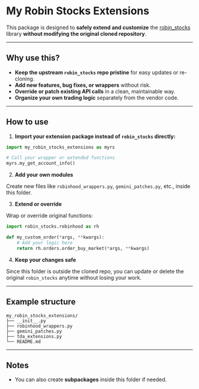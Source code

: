 # My Robin Stocks Extensions

This package is designed to **safely extend and customize** the [robin_stocks](https://github.com/jmfernandes/robin_stocks) library **without modifying the original cloned repository**.

---

## Why use this?

- **Keep the upstream `robin_stocks` repo pristine** for easy updates or re-cloning.
- **Add new features, bug fixes, or wrappers** without risk.
- **Override or patch existing API calls** in a clean, maintainable way.
- **Organize your own trading logic** separately from the vendor code.

---

## How to use

1. **Import your extension package instead of `robin_stocks` directly:**

```python
import my_robin_stocks_extensions as myrs

# Call your wrapper or extended functions
myrs.my_get_account_info()
```

2. **Add your own modules**

Create new files like `robinhood_wrappers.py`, `gemini_patches.py`, etc., inside this folder.

3. **Extend or override**

Wrap or override original functions:

```python
import robin_stocks.robinhood as rh

def my_custom_order(*args, **kwargs):
    # Add your logic here
    return rh.orders.order_buy_market(*args, **kwargs)
```

4. **Keep your changes safe**

Since this folder is outside the cloned repo, you can update or delete the original `robin_stocks` anytime without losing your work.

---

## Example structure

```
my_robin_stocks_extensions/
├── __init__.py
├── robinhood_wrappers.py
├── gemini_patches.py
├── tda_extensions.py
└── README.md
```

---

## Notes

- You can also create **subpackages** inside this folder if needed.
